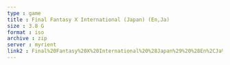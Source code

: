 ```yaml
---
type : game
title : Final Fantasy X International (Japan) (En,Ja)
size : 3.8 G
format : iso
archive : zip
server : myrient
link2 : Final%20Fantasy%20X%20International%20%28Japan%29%20%28En%2CJa%29
---
```

